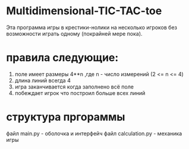 # Multidimensional-TIC-TAC-toe
Эта программа игры в крестики-нолики на несколько игроков без возможности играть одному (покрайней мере пока).
# правила следующие:
  1)  поле имеет размеры 4**n ,где n - число измерений (2 <= n <= 4)
  2)  длина линий всегда 4 
  3)  игра заканчивается когда заполнено всё поле
  4)  побеждает игрок что построил больше всех линий
#  структура пргораммы
файл main.py  -  оболочка и интерфейч
файл calculation.py -  механика игры


